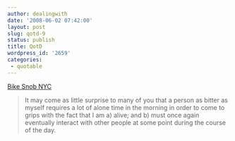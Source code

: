 ```yaml
---
author: dealingwith
date: '2008-06-02 07:42:00'
layout: post
slug: qotd-9
status: publish
title: QotD
wordpress_id: '2659'
categories:
 - quotable
---
```


[Bike Snob NYC][1]

> It may come as little surprise to many of you that a person as bitter as
myself requires a lot of alone time in the morning in order to come to grips
with the fact that I am a) alive; and b) must once again eventually interact
with other people at some point during the course of the day.

   [1]: http://bikesnobnyc.blogspot.com/2008/05/dominated-by-unwitting-how-i-lost-great.html

